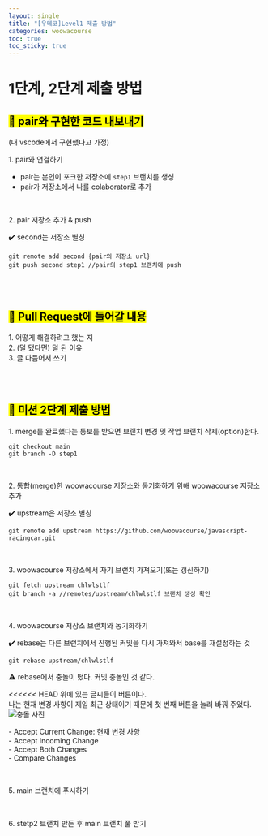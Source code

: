 ```yaml
---
layout: single
title: "[우테코]Level1 제출 방법"
categories: woowacourse
toc: true
toc_sticky: true
---
```


# 1단계, 2단계 제출 방법

## <mark class="pink">🔌 pair와 구현한 코드 내보내기</mark>

(내 vscode에서 구현했다고 가정)

1\. pair와 연결하기

- pair는 본인이 포크한 저장소에 `step1` 브랜치를 생성
- pair가 저장소에서 나를 colaborator로 추가

<br/>

2\. pair 저장소 추가 & push

✔️ second는 저장소 별칭

```
git remote add second {pair의 저장소 url}
git push second step1 //pair의 step1 브랜치에 push
```

<br/>
<br/>

## <mark class="pink">📝 Pull Request에 들어갈 내용</mark>

1\. 어떻게 해결하려고 했는 지  
2\. (덜 됐다면) 덜 된 이유  
3\. 글 다듬어서 쓰기

<br/>
<br/>

## <mark class="pink">📁 미션 2단계 제출 방법</mark>

1\. merge를 완료했다는 통보를 받으면 브랜치 변경 및 작업 브랜치 삭제(option)한다.

```
git checkout main
git branch -D step1
```

<br/>

2\. 통합(merge)한 woowacourse 저장소와 동기화하기 위해 woowacourse 저장소 추가

✔️ upstream은 저장소 별칭

```
git remote add upstream https://github.com/woowacourse/javascript-racingcar.git
```

<br/>

3\. woowacourse 저장소에서 자기 브랜치 가져오기(또는 갱신하기)

```
git fetch upstream chlwlstlf
git branch -a //remotes/upstream/chlwlstlf 브랜치 생성 확인
```

<br/>

4\. woowacourse 저장소 브랜치와 동기화하기

✔️ rebase는 다른 브랜치에서 진행된 커밋을 다시 가져와서 base를 재설정하는 것

```
git rebase upstream/chlwlstlf
```

<div class="blue-box">
  <p>
    <p>⚠️ rebase에서 충돌이 떴다. 커밋 충돌인 것 같다.</p>
    <div><<<<<< HEAD 위에 있는 글씨들이 버튼이다.</div>
    <div>나는 현재 변경 사항이 제일 최근 상태이기 때문에 첫 번째 버튼을 눌러 바꿔 주었다.</div>
    <img src="https://github.com/chlwlstlf/data/assets/63334368/fe91d4a4-de41-4baf-952d-bad4c4ca40c1" alt="충돌 사진"/>
  </p>
  <p>
    <div>- Accept Current Change: 현재 변경 사항</div>
    <div>- Accept Incoming Change</div>
    <div>- Accept Both Changes</div>
    <div>- Compare Changes</div>
  </p>
</div>

<br/>

5\. main 브랜치에 푸시하기

<br/>

6\. stetp2 브랜치 만든 후 main 브랜치 풀 받기
